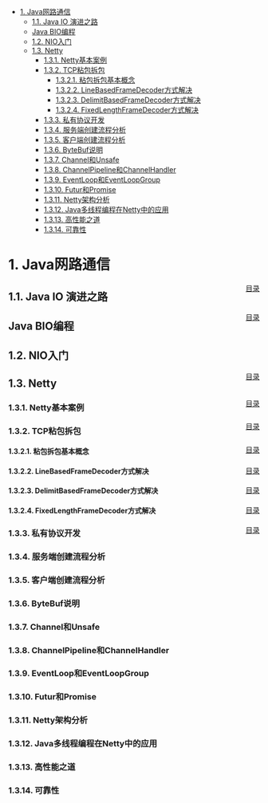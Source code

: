 
<span id="menu">
<!-- TOC -->

- [1. Java网路通信](#1-java网路通信)
    - [1.1. Java IO 演进之路](#11-java-io-演进之路)
    - [Java BIO编程](#java-bio编程)
    - [1.2. NIO入门](#12-nio入门)
    - [1.3. Netty](#13-netty)
        - [1.3.1. Netty基本案例](#131-netty基本案例)
        - [1.3.2. TCP粘包拆包](#132-tcp粘包拆包)
            - [1.3.2.1. 粘包拆包基本概念](#1321-粘包拆包基本概念)
            - [1.3.2.2. LineBasedFrameDecoder方式解决](#1322-linebasedframedecoder方式解决)
            - [1.3.2.3. DelimitBasedFrameDecoder方式解决](#1323-delimitbasedframedecoder方式解决)
            - [1.3.2.4. FixedLengthFrameDecoder方式解决](#1324-fixedlengthframedecoder方式解决)
        - [1.3.3. 私有协议开发](#133-私有协议开发)
        - [1.3.4. 服务端创建流程分析](#134-服务端创建流程分析)
        - [1.3.5. 客户端创建流程分析](#135-客户端创建流程分析)
        - [1.3.6. ByteBuf说明](#136-bytebuf说明)
        - [1.3.7. Channel和Unsafe](#137-channel和unsafe)
        - [1.3.8. ChannelPipeline和ChannelHandler](#138-channelpipeline和channelhandler)
        - [1.3.9. EventLoop和EventLoopGroup](#139-eventloop和eventloopgroup)
        - [1.3.10. Futur和Promise](#1310-futur和promise)
        - [1.3.11. Netty架构分析](#1311-netty架构分析)
        - [1.3.12. Java多线程编程在Netty中的应用](#1312-java多线程编程在netty中的应用)
        - [1.3.13. 高性能之道](#1313-高性能之道)
        - [1.3.14. 可靠性](#1314-可靠性)

<!-- /TOC -->



# 1. Java网路通信
<a href="#menu" style="float:right">目录</a>

## 1.1. Java IO 演进之路
<a href="#menu" style="float:right">目录</a>

## Java BIO编程

## 1.2. NIO入门
<a href="#menu" style="float:right">目录</a>


## 1.3. Netty
<a href="#menu" style="float:right">目录</a>


### 1.3.1. Netty基本案例
<a href="#menu" style="float:right">目录</a>

### 1.3.2. TCP粘包拆包
<a href="#menu" style="float:right">目录</a>

#### 1.3.2.1. 粘包拆包基本概念
<a href="#menu" style="float:right">目录</a>

#### 1.3.2.2. LineBasedFrameDecoder方式解决
<a href="#menu" style="float:right">目录</a>

#### 1.3.2.3. DelimitBasedFrameDecoder方式解决
<a href="#menu" style="float:right">目录</a>


#### 1.3.2.4. FixedLengthFrameDecoder方式解决
<a href="#menu" style="float:right">目录</a>

### 1.3.3. 私有协议开发

### 1.3.4. 服务端创建流程分析

### 1.3.5. 客户端创建流程分析

### 1.3.6. ByteBuf说明

### 1.3.7. Channel和Unsafe

### 1.3.8. ChannelPipeline和ChannelHandler

### 1.3.9. EventLoop和EventLoopGroup

### 1.3.10. Futur和Promise

### 1.3.11. Netty架构分析

### 1.3.12. Java多线程编程在Netty中的应用

### 1.3.13. 高性能之道

### 1.3.14. 可靠性




